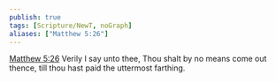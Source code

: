 ```yaml
---
publish: true
tags: [Scripture/NewT, noGraph]
aliases: ["Matthew 5:26"]
---
```

[Matthew 5:26](https://churchofjesuschrist.org/study/scriptures/nt/matt/5?lang=eng&id=p26#p26) Verily I say unto thee, Thou shalt by no means come out thence, till thou hast paid the uttermost farthing.

